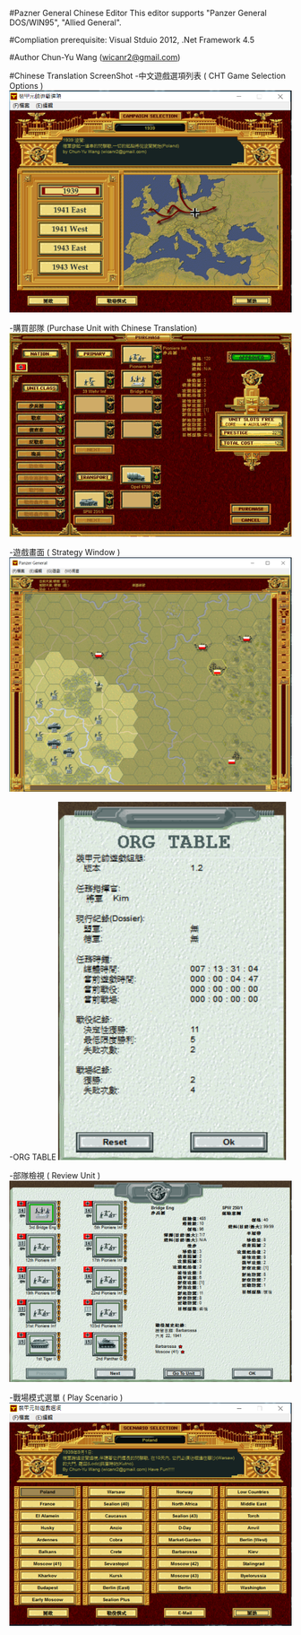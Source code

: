 #Pazner General Chinese Editor
This editor supports "Panzer General DOS/WIN95", "Allied General".

#Compliation
prerequisite: Visual Stduio 2012, .Net Framework 4.5

#Author
Chun-Yu Wang (wicanr2@gmail.com)

#Chinese Translation ScreenShot
-中文遊戲選項列表 ( CHT Game Selection Options )
![Alt text](/images/screenshot1.png?raw=true "遊戲選項列表")

-購買部隊 (Purchase Unit with Chinese Translation)
![Alt text](/images/screenshot2.png?raw=true "購買部隊")

-遊戲畫面 ( Strategy Window )
![Alt text](/images/screenshot3.png?raw=true "遊戲畫面")

-ORG TABLE
![Alt text](/images/screenshot4.png?raw=true "ORG TABLE")

-部隊檢視 ( Review Unit )
![Alt text](/images/screenshot5.png?raw=true "部隊檢視")

-戰場模式選單 ( Play Scenario )
![Alt text](/images/screenshot6.png?raw=true "戰場模式選單")


